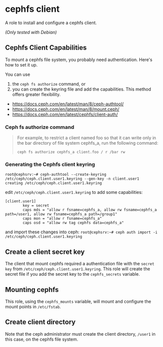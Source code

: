 # cephfs client

A role to install and configure a cephfs client.

*(Only tested with Debian)*

## Cephfs Client Capabilities

To mount a cephfs file system, you probably need authentication. Here's how to set it up.

You can use 

1. the `ceph fs authorize` command, or 
2. you can create the keyring file and add the capabilities. This method offers greater flexibility.

- https://docs.ceph.com/en/latest/man/8/ceph-authtool/
- https://docs.ceph.com/en/latest/man/8/mount.ceph/
- https://docs.ceph.com/en/latest/cephfs/client-auth/

### Ceph fs authorize command

> For example, to restrict a client named foo so that it can write only in the bar directory of file system cephfs_a, run the following command:
> 
> `ceph fs authorize cephfs_a client.foo / r /bar rw`

### Generating the Cephfs client keyring

```
root@cephsrv:~# ceph-authtool --create-keyring /etc/ceph/ceph.client.user1.keyring --gen-key -n client.user1
creating /etc/ceph/ceph.client.user1.keyring
```

edit `/etc/ceph/ceph.client.user1.keyring` to add some capabilities:

```
[client.user1]
        key = secret
        caps mds = "allow r fsname=cephfs_a, allow rw fsname=cephfs_a path=/user1, allow rw fsname=cephfs_a path=/group1"
        caps mon = "allow r fsname=cephfs_a"
        caps osd = "allow rw tag cephfs data=cephfs_a"
```

and import these changes into ceph: `root@cephsrv:~# ceph auth import -i /etc/ceph/ceph.client.user1.keyring`

## Create a client secret key

The client that mount cephfs required a authentication file with the `secret key` from `/etc/ceph/ceph.client.user1.keyring`.
This role will create the secret file if you add the secret key to the `cephfs_secrets` variable.

## Mounting cephfs

This role, using the `cephfs_mounts` variable, will mount and configure the mount points in `/etc/fstab`.

## Create client directory

Note that the ceph administrator must create the client directory, `/user1` in this case, on the cephfs file system.
